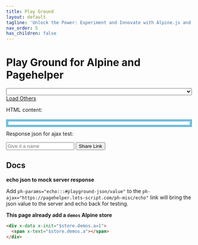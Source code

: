 ```yaml
---
title: Play Ground
layout: default
tagline: 'Unlock the Power: Experiment and Innovate with Alpine.js and PageHelper – Your Playground for Interactive Frontend Development!'
nav_order: 5
has_children: false
---
```


# Play Ground for Alpine and Pagehelper

<div x-data="{...demos(), loading: 'Loading...'}">
<form class="ph">
<select  style="width:100%;" 
  x-model="$store.demos.currentItem.id"
  x-bind="initdemo"
  x-on:change="$store.demos.setCurrentItem($el.value);loading='Please select a Demo';$nextTick(() => $dispatch('demo-change', {}))"
  name="demo">
  <option value='' disabled x-text="loading">Please select a Demo</option>
  <template x-for="item in $store.demos.all">
    <option x-bind:value="item.id + ''" x-text="`${item.name}(${item.id})`">hello</option>
  </template>
</select>
<a x-bind="loadalldemos" href="#" x-show="window.location.search.indexOf('item=') !== -1">Load Others</a>
</form>

<div>
<span>HTML content:</span>
<div class="cm-editor-wrap">
  <input
    type="hidden"
    name="html"
    id="playground-html"
    x-on:demo-change.window="$el.value=$store.demos.currentItem.html;$dispatch('writeback', {value: $store.demos.currentItem.html})"
    x-on:cmwritein.debounce.2000ms="if($event.detail.cmid === 'playground-html'){ $store.demos.currentItem.html = $event.detail.value }  "
    data-final-try="/devtools/finaltry"
    data-finalc="https://lets-script.com/devtools/ph-playground-completion"
    data-lang="html"
    data-height="150px"
    data-max-height="250px"
    data-firewritein
    data-mode="normal"
  />
</div>
</div>

<div style="margin-top: 18px;border: thick double #32a1ce;padding:5px;"
 x-on:demo-change.window="$el.innerHTML=$store.demos.currentItem.html;"
 x-on:json-change.window="$el.innerHTML=$store.demos.currentItem.html;"
 class="ph" id="playground-result" x-html="$store.demos.currentItem.html">
</div>

<div style="margin-top: 10px;" x-data="{styles: {color: ''}}">
<span x-bind:style="styles">Response json for ajax test:</span>
<div class="cm-editor-wrap">
  <input
    type="hidden"
    name="json"
    id="playground-json"
    x-on:demo-change.window="$el.value=$store.demos.currentItem.jsonvalue;$dispatch('writeback', {value: $store.demos.currentItem.jsonvalue})"
    x-on:cmwritein.debounce.1000ms="if($event.detail.cmid === 'playground-json'){ $store.demos.currentItem.jsonvalue = $event.detail.value };
          try { JSON.parse($event.detail.value);styles.color='';$dispatch('json-change', {})} catch (error) {styles.color='red'} "
    data-lang="json"
    data-height="150px"
    data-firewritein
    data-mode="normal"
  />
</div>
</div>

<div class="ph" x-data="{btnLabel: 'Share Link', demoname: ''}" style="margin-top: 15px;">
<input type="text" name="demoname" placeholder="Give it a name" x-model="demoname"/>
<button
  type="button"
  class="btn btn-sm"
  x-on:click="$store.demos.copyCurrentLink(demoname);btnLabel='Copied';setTimeout(() => {btnLabel = 'Share Link'}, 2000)">
<span x-text="btnLabel">Share Link</span>
</button>
</div>
</div>

## Docs

**echo json to mock server response**

Add `ph-params="echo:::#playground-json/value"` to the `ph-ajax="https://pagehelper.lets-script.com/ph-misc/echo"` link will bring the json value to the server and echo back for testing.

**This page already add a `demos` Alpine store**
```html
<div x-data x-init="$store.demos.a=1">
  <span x-text="$store.demos.a"></span>
</div>
```